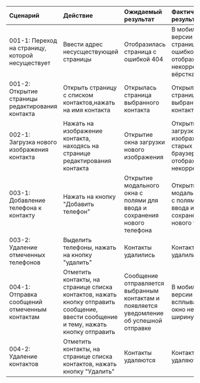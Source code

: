 |Сценарий|Действие|Ожидаемый результат|Фактический результат| Оценка|
|:---|:---|:---|:---|:---|
|001-1: Переход на страницу, которой несуществует| Ввести адрес несусществующей страницы| Отобразилась страница с ошибкой 404|В мобильной версии сайта страница с ошибкой 404 отображается некорректно(едет вёрстка)|70%|
|001-2: Открытие страницы редактирования контакта| Открыть страницу с списком контактов,нажать на имя контакта|Открылась страница выбранного контакта |Открылась страница выбранного контакта|100%|
|002-1: Загрузка нового изображения контакта| Нажать на изображение контакта, находясь на странице редактирования контакта| Открытие окна загрузки нового изображения|Открытие окна загрузки нового изображения - в старых версиях браузеров отображается некорректно|90%|
|003-1: Добавление телефона к контакту| Нажать на кнопку "Добавить телефон" |Открытие модального окна с полями для ввода и сохранения нового телефона|Открытие модального окна с полями для ввода и сохранения нового телефона|100%|
|003-2: Удаление отмеченных телефонов| Выделить телефоны, нажать на кнопку "удалить" | Контакты удалились|Контакты удалились|100%|
|004-1: Отправка сообщений отмеченным контактам| Отметить контакты, на странице списка контактов, нажать кнопку отправить сообщение, ввести сообщение и тему, нажать кнопку отправить|Сообщение отправляется выбранным контактам и появляется уведомление об успешной отправке|В мобильной версии всплывающее окно не влазит в ширину экрана|80%|
|004-2: Удаление контактов|  Отметить контакты, на странице списка контактов, нажать кнопку "Удалить"|Контакты удаляются|Контакты удаляются|100%|
